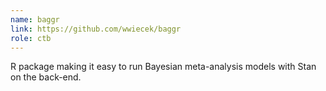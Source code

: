 ```yaml
---
name: baggr
link: https://github.com/wwiecek/baggr
role: ctb
---
```


R package making it easy to run Bayesian meta-analysis models with Stan on the back-end.

